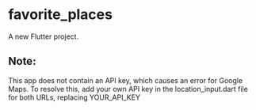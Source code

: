 # favorite_places

A new Flutter project.

## Note:
This app does not contain an API key, which causes an error for Google Maps. To resolve this, add your own API key in the location_input.dart file for both URLs, replacing YOUR_API_KEY
